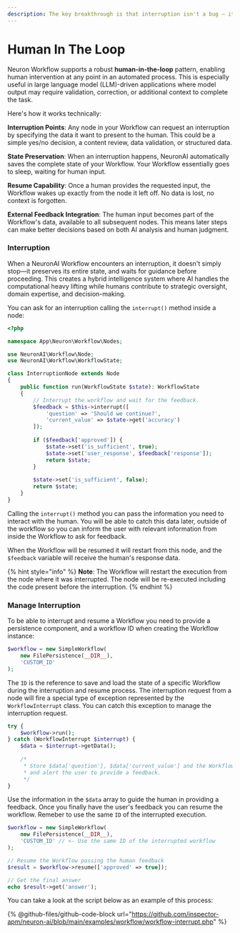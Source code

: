 ```yaml
---
description: The key breakthrough is that interruption isn't a bug – it's a feature.
---
```


# Human In The Loop

Neuron Workflow supports a robust **human-in-the-loop** pattern, enabling human intervention at any point in an automated process. This is especially useful in large language model (LLM)-driven applications where model output may require validation, correction, or additional context to complete the task.

Here's how it works technically:

**Interruption Points**: Any node in your Workflow can request an interruption by specifying the data it want to present to the human. This could be a simple yes/no decision, a content review, data validation, or structured data.

**State Preservation**: When an interruption happens, NeuronAI automatically saves the complete state of your Workflow. Your Workflow essentially goes to sleep, waiting for human input.

**Resume Capability**: Once a human provides the requested input, the Workflow wakes up exactly from the node it left off. No data is lost, no context is forgotten.

**External Feedback Integration**: The human input becomes part of the Workflow's data, available to all subsequent nodes. This means later steps can make better decisions based on both AI analysis and human judgment.

### Interruption

When a NeuronAI Workflow encounters an interruption, it doesn't simply stop—it preserves its entire state, and waits for guidance before proceeding. This creates a hybrid intelligence system where AI handles the computational heavy lifting while humans contribute to strategic oversight, domain expertise, and decision-making.

You can ask for an interruption calling the `interrupt()` method inside a node:

```php
<?php

namespace App\Neuron\Workflow\Nodes;

use NeuronAI\Workflow\Node;
use NeuronAI\Workflow\WorkflowState;

class InterruptionNode extends Node
{
    public function run(WorkflowState $state): WorkflowState
    {
        // Interrupt the workflow and wait for the feedback.
        $feedback = $this->interrupt([
            'question' => 'Should we continue?',
            'current_value' => $state->get('accuracy')
        ]);
    
        if ($feedback['approved']) {
            $state->set('is_sufficient', true);
            $state->set('user_response', $feedback['response']);
            return $state;
        }
        
        $state->set('is_sufficient', false);
        return $state;
    }
}
```

Calling the `interrupt()` method you can pass the information you need to interact with the human. You will be able to catch this data later, outside of the workflow so you can inform the user with relevant information from inside the Workflow to ask for feedback.&#x20;

When the Workflow will be resumed it will restart from this node, and the `$feedback` variable will receive the human's response data.

{% hint style="info" %}
**Note**: The Workflow will restart the execution from the node where it was interrupted. The node will be re-executed including the code present before the interruption.
{% endhint %}

### Manage Interruption

To be able to interrupt and resume a Workflow you need to provide a persistence component, and a workflow ID when creating the Workflow instance:

```php
$workflow = new SimpleWorkflow(
    new FilePersistence(__DIR__),
    'CUSTOM_ID'
);
```

The `ID` is the reference to save and load the state of a specific Workflow during the interruption and resume process. The interruption request from a node will fire a special type of exception represented by the `WorkflowInterrupt` class. You can catch this exception to manage the interruption request.

```php
try {
    $workflow->run();
} catch (WorkflowInterrupt $interrupt) {
    $data = $interrupt->getData();
    
    /*
     * Store $data['question'], $data['current_value'] and the Workflow-ID,
     * and alert the user to provide a feedback.
     */
}
```

Use the information in the `$data` array to guide the human in providing a feedback. Once you finally have the user's feedback you can resume the workflow. Remeber to use the same `ID` of the interrupted execution.

```php
$workflow = new SimpleWorkflow(
    new FilePersistence(__DIR__),
    'CUSTOM_ID' // <- Use the same ID of the interrupted workflow
);

// Resume the Workflow passing the human feedback
$result = $workflow->resume(['approved' => true]);

// Get the final answer
echo $result->get('answer');
```

You can take a look at the script below as an example of this process:&#x20;

{% @github-files/github-code-block url="https://github.com/inspector-apm/neuron-ai/blob/main/examples/workflow/workflow-interrupt.php" %}
